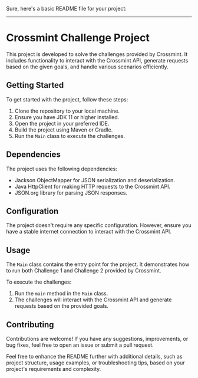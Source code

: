Sure, here's a basic README file for your project:

---

# Crossmint Challenge Project

This project is developed to solve the challenges provided by Crossmint. It includes functionality to interact with the Crossmint API, generate requests based on the given goals, and handle various scenarios efficiently.

## Getting Started

To get started with the project, follow these steps:

1. Clone the repository to your local machine.
2. Ensure you have JDK 11 or higher installed.
3. Open the project in your preferred IDE.
4. Build the project using Maven or Gradle.
5. Run the `Main` class to execute the challenges.

## Dependencies

The project uses the following dependencies:

- Jackson ObjectMapper for JSON serialization and deserialization.
- Java HttpClient for making HTTP requests to the Crossmint API.
- JSON.org library for parsing JSON responses.

## Configuration

The project doesn't require any specific configuration. However, ensure you have a stable internet connection to interact with the Crossmint API.

## Usage

The `Main` class contains the entry point for the project. It demonstrates how to run both Challenge 1 and Challenge 2 provided by Crossmint.

To execute the challenges:

1. Run the `main` method in the `Main` class.
2. The challenges will interact with the Crossmint API and generate requests based on the provided goals.

## Contributing

Contributions are welcome! If you have any suggestions, improvements, or bug fixes, feel free to open an issue or submit a pull request.


Feel free to enhance the README further with additional details, such as project structure, usage examples, or troubleshooting tips, based on your project's requirements and complexity.
